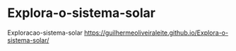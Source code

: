# Explora-o-sistema-solar
Exploracao-sistema-solar
https://guilhermeoliveiraleite.github.io/Explora-o-sistema-solar/
